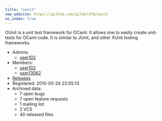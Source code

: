```yaml
---
title: "ounit"
new_website: https://github.com/gildor478/ounit
no_index: true
---
```


OUnit is a unit test framework for OCaml. It allows one to easily create unit-tests for OCaml code. It is similar to
JUnit, and other XUnit testing frameworks.

* Admins:
  * [user102](/users/user102)
* Members:
  * [user102](/users/user102)
  * [user13062](/users/user13062)
* [Releases](https://download.ocamlcore.org/ounit)
* Registered: 2010-05-24 22:05:13
* Archived data:
  * 7 open bugs
  * 7 open feature requests
  * 1 mailing list
  * 2 VCS
  * 40 released files
